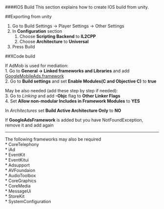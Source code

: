 ####IOS Build
This section explains how to create IOS build from unity.  
  
##Exporting from unity  
1. Go to Build Settings -> Player Settings -> Other Settings  
2. In **Configuration** section  
	1. Choose **Scripting Backend** to **IL2CPP**  
	2. Choose **Architecture** to **Universal**  
3. Press Build  


##XCode build  
  
If AdMob is used for mediation:  
	1. Go to **General -> Linked frameworks and Libraries** and add [GoogleMobileAds.framework](https://developers.google.com/mobile-ads-sdk/download#downloadios)   
	2. Go to **Build settings** and set **Enable Modules(C and Objective C)** to **true**  

May be also needed (add these step by step if needed):  
	3. Go to *Linking* and add  **-Objc** flag to **Other Linker Flags**  
	4. Set **Allow non-modular Includes in Framework Modules** to **YES**  
  
In *Architectures* set **Build Active Architecture Only** to **NO**  
  
If **GoogleAdsFramework** is added but you have NotFoundException, remove it and add again  
  
--------------

The following frameworks may also be required  
	* CoreTelephony  
	* iAd  
	* EventKit  
	* EventKitui  
	* Adsupport  
	* AVFoundaion  
	* AudioToolbox  
	* CoreGraphics  
	* CoreMedia  
	* MessageUi  
	* StoreKit  
	* SystemConfiguration  
